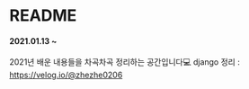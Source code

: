 # README

#### 2021.01.13 ~

2021년 배운 내용들을 차곡차곡 정리하는 공간입니다💻
django 정리 : https://velog.io/@zhezhe0206
